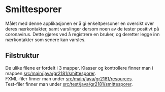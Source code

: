 # Smittesporer
Målet med denne applikasjonen er å gi enkeltpersoner en oversikt over deres nærkontakter, samt varslinger dersom noen av de tester positivt på coronavirus. Dette gjøres ved å registrere en bruker, og deretter legge inn nærkontakter som senere kan varsles.

## Filstruktur
De ulike filene er fordelt i 3 mapper. 
Klasser og kontrollere finner man i mappen [src/main/java/gr2181/smittesporer](src/main/java/gr2181/smittesporer/).<br>
FXML-filer finner man under [src/main/java/gr2181/resources](src/main/java/gr2181/resources/). <br>
Test-filer finner man under [src/test/java/gr2181/smittesporer](src/test/java/gr2181/smittesporer/). <br>

